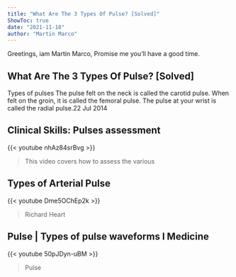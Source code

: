 ```yaml
---
title: "What Are The 3 Types Of Pulse? [Solved]"
ShowToc: true 
date: "2021-11-18"
author: "Martin Marco" 
---
```


Greetings, iam Martin Marco, Promise me you’ll have a good time.
## What Are The 3 Types Of Pulse? [Solved]
Types of pulses The pulse felt on the neck is called the carotid pulse. When felt on the groin, it is called the femoral pulse. The pulse at your wrist is called the radial pulse.22 Jul 2014

## Clinical Skills: Pulses assessment
{{< youtube nhAz84srBvg >}}
>This video covers how to assess the various 

## Types of Arterial Pulse
{{< youtube Dme5OChEp2k >}}
>Richard Heart

## Pulse | Types of pulse waveforms l Medicine
{{< youtube 50pJDyn-uBM >}}
>Pulse

